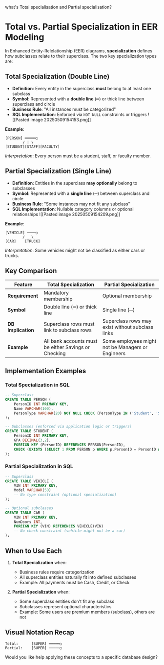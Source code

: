 what's Total specialisation and Partial specialisation?

# Total vs. Partial Specialization in EER Modeling

In Enhanced Entity-Relelationship (EER) diagrams, **specialization** defines how subclasses relate to their superclass. The two key specialization types are:

## Total Specialization (Double Line)
- **Definition**: Every entity in the superclass **must** belong to at least one subclass
- **Symbol**: Represented with a **double line** (═) or thick line between superclass and circle
- **Business Rule**: "All instances must be categorized"
- **SQL Implementation**: Enforced via `NOT NULL` constraints or triggers
![[Pasted image 20250509154153.png]]

**Example**:  
```
[PERSON] ═════○ 
        / | \
[STUDENT][STAFF][FACULTY]
```
*Interpretation*: Every person must be a student, staff, or faculty member.

## Partial Specialization (Single Line)
- **Definition**: Entities in the superclass **may optionally** belong to subclasses
- **Symbol**: Represented with a **single line** (─) between superclass and circle
- **Business Rule**: "Some instances may not fit any subclass"
- **SQL Implementation**: Nullable category columns or optional relationships
![[Pasted image 20250509154209.png]]

**Example**:  
```
[VEHICLE] ────○ 
        /   \
[CAR]    [TRUCK]
```
*Interpretation*: Some vehicles might not be classified as either cars or trucks.

## Key Comparison

| Feature          | Total Specialization           | Partial Specialization         |
|------------------|-------------------------------|-------------------------------|
| **Requirement**  | Mandatory membership          | Optional membership           |
| **Symbol**       | Double line (═) or thick line | Single line (─)               |
| **DB Implication**| Superclass rows must link to subclass rows | Superclass rows may exist without subclass links |
| **Example**      | All bank accounts must be either Savings or Checking | Some employees might not be Managers or Engineers |

## Implementation Examples

### Total Specialization in SQL
```sql
-- Superclass
CREATE TABLE PERSON (
    PersonID INT PRIMARY KEY,
    Name VARCHAR(100),
    PersonType VARCHAR(20) NOT NULL CHECK (PersonType IN ('Student', 'Staff', 'Faculty'))
);

-- Subclasses (enforced via application logic or triggers)
CREATE TABLE STUDENT (
    PersonID INT PRIMARY KEY,
    GPA DECIMAL(3,2),
    FOREIGN KEY (PersonID) REFERENCES PERSON(PersonID),
    CHECK (EXISTS (SELECT 1 FROM PERSON p WHERE p.PersonID = PersonID AND p.PersonType = 'Student'))
);
```

### Partial Specialization in SQL
```sql
-- Superclass
CREATE TABLE VEHICLE (
    VIN INT PRIMARY KEY,
    Model VARCHAR(50)
    -- No type constraint (optional specialization)
);

-- Optional subclasses
CREATE TABLE CAR (
    VIN INT PRIMARY KEY,
    NumDoors INT,
    FOREIGN KEY (VIN) REFERENCES VEHICLE(VIN)
    -- No check constraint (vehicle might not be a car)
);
```

## When to Use Each

1. **Total Specialization** when:
   - Business rules require categorization
   - All superclass entities naturally fit into defined subclasses
   - Example: All payments must be Cash, Credit, or Check

2. **Partial Specialization** when:
   - Some superclass entities don't fit any subclass
   - Subclasses represent optional characteristics
   - Example: Some users are premium members (subclass), others are not

## Visual Notation Recap
```
Total:      [SUPER] ═════○ 
Partial:    [SUPER] ─────○ 
```

Would you like help applying these concepts to a specific database design?

